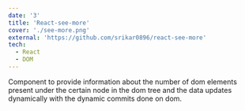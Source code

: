 ```yaml
---
date: '3'
title: 'React-see-more'
cover: './see-more.png'
external: 'https://github.com/srikar0896/react-see-more'
tech:
  - React
  - DOM
---
```


Component to provide information about the number of dom elements present under the certain node in the dom tree and the data updates dynamically with the dynamic commits done on dom.
